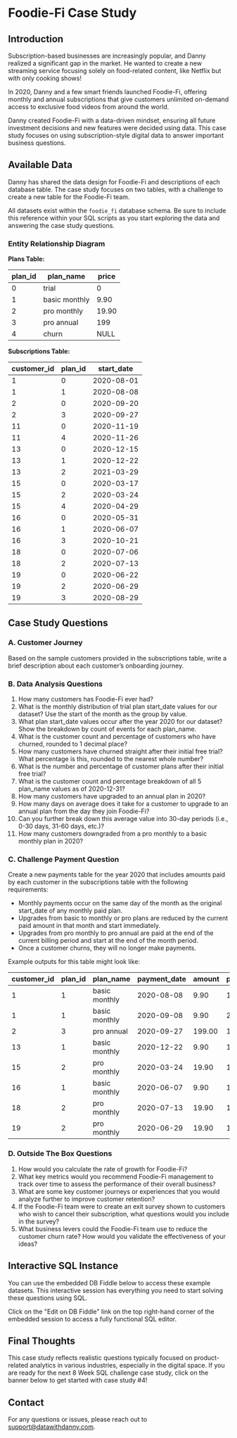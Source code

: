 # Foodie-Fi Case Study

## Introduction

Subscription-based businesses are increasingly popular, and Danny realized a significant gap in the market. He wanted to create a new streaming service focusing solely on food-related content, like Netflix but with only cooking shows!

In 2020, Danny and a few smart friends launched Foodie-Fi, offering monthly and annual subscriptions that give customers unlimited on-demand access to exclusive food videos from around the world.

Danny created Foodie-Fi with a data-driven mindset, ensuring all future investment decisions and new features were decided using data. This case study focuses on using subscription-style digital data to answer important business questions.

## Available Data

Danny has shared the data design for Foodie-Fi and descriptions of each database table. The case study focuses on two tables, with a challenge to create a new table for the Foodie-Fi team.

All datasets exist within the `foodie_fi` database schema. Be sure to include this reference within your SQL scripts as you start exploring the data and answering the case study questions.

### Entity Relationship Diagram

**Plans Table:**

| plan_id | plan_name      | price |
|---------|----------------|-------|
| 0       | trial          | 0     |
| 1       | basic monthly  | 9.90  |
| 2       | pro monthly    | 19.90 |
| 3       | pro annual     | 199   |
| 4       | churn          | NULL  |

**Subscriptions Table:**

| customer_id | plan_id | start_date |
|-------------|---------|------------|
| 1           | 0       | 2020-08-01 |
| 1           | 1       | 2020-08-08 |
| 2           | 0       | 2020-09-20 |
| 2           | 3       | 2020-09-27 |
| 11          | 0       | 2020-11-19 |
| 11          | 4       | 2020-11-26 |
| 13          | 0       | 2020-12-15 |
| 13          | 1       | 2020-12-22 |
| 13          | 2       | 2021-03-29 |
| 15          | 0       | 2020-03-17 |
| 15          | 2       | 2020-03-24 |
| 15          | 4       | 2020-04-29 |
| 16          | 0       | 2020-05-31 |
| 16          | 1       | 2020-06-07 |
| 16          | 3       | 2020-10-21 |
| 18          | 0       | 2020-07-06 |
| 18          | 2       | 2020-07-13 |
| 19          | 0       | 2020-06-22 |
| 19          | 2       | 2020-06-29 |
| 19          | 3       | 2020-08-29 |

## Case Study Questions

### A. Customer Journey
Based on the sample customers provided in the subscriptions table, write a brief description about each customer’s onboarding journey.

### B. Data Analysis Questions
1. How many customers has Foodie-Fi ever had?
2. What is the monthly distribution of trial plan start_date values for our dataset? Use the start of the month as the group by value.
3. What plan start_date values occur after the year 2020 for our dataset? Show the breakdown by count of events for each plan_name.
4. What is the customer count and percentage of customers who have churned, rounded to 1 decimal place?
5. How many customers have churned straight after their initial free trial? What percentage is this, rounded to the nearest whole number?
6. What is the number and percentage of customer plans after their initial free trial?
7. What is the customer count and percentage breakdown of all 5 plan_name values as of 2020-12-31?
8. How many customers have upgraded to an annual plan in 2020?
9. How many days on average does it take for a customer to upgrade to an annual plan from the day they join Foodie-Fi?
10. Can you further break down this average value into 30-day periods (i.e., 0-30 days, 31-60 days, etc.)?
11. How many customers downgraded from a pro monthly to a basic monthly plan in 2020?

### C. Challenge Payment Question
Create a new payments table for the year 2020 that includes amounts paid by each customer in the subscriptions table with the following requirements:
- Monthly payments occur on the same day of the month as the original start_date of any monthly paid plan.
- Upgrades from basic to monthly or pro plans are reduced by the current paid amount in that month and start immediately.
- Upgrades from pro monthly to pro annual are paid at the end of the current billing period and start at the end of the month period.
- Once a customer churns, they will no longer make payments.

Example outputs for this table might look like:

| customer_id | plan_id | plan_name      | payment_date | amount | payment_order |
|-------------|---------|----------------|--------------|--------|---------------|
| 1           | 1       | basic monthly  | 2020-08-08   | 9.90   | 1             |
| 1           | 1       | basic monthly  | 2020-09-08   | 9.90   | 2             |
| 2           | 3       | pro annual     | 2020-09-27   | 199.00 | 1             |
| 13          | 1       | basic monthly  | 2020-12-22   | 9.90   | 1             |
| 15          | 2       | pro monthly    | 2020-03-24   | 19.90  | 1             |
| 16          | 1       | basic monthly  | 2020-06-07   | 9.90   | 1             |
| 18          | 2       | pro monthly    | 2020-07-13   | 19.90  | 1             |
| 19          | 2       | pro monthly    | 2020-06-29   | 19.90  | 1             |

### D. Outside The Box Questions
1. How would you calculate the rate of growth for Foodie-Fi?
2. What key metrics would you recommend Foodie-Fi management to track over time to assess the performance of their overall business?
3. What are some key customer journeys or experiences that you would analyze further to improve customer retention?
4. If the Foodie-Fi team were to create an exit survey shown to customers who wish to cancel their subscription, what questions would you include in the survey?
5. What business levers could the Foodie-Fi team use to reduce the customer churn rate? How would you validate the effectiveness of your ideas?

## Interactive SQL Instance

You can use the embedded DB Fiddle below to access these example datasets. This interactive session has everything you need to start solving these questions using SQL.

Click on the "Edit on DB Fiddle" link on the top right-hand corner of the embedded session to access a fully functional SQL editor.

## Final Thoughts

This case study reflects realistic questions typically focused on product-related analytics in various industries, especially in the digital space. If you are ready for the next 8 Week SQL challenge case study, click on the banner below to get started with case study #4!

## Contact

For any questions or issues, please reach out to support@datawithdanny.com.


